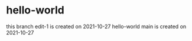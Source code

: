 # hello-world
this branch edit-1  is created on 2021-10-27 
hello-world main is created on 2021-10-27



